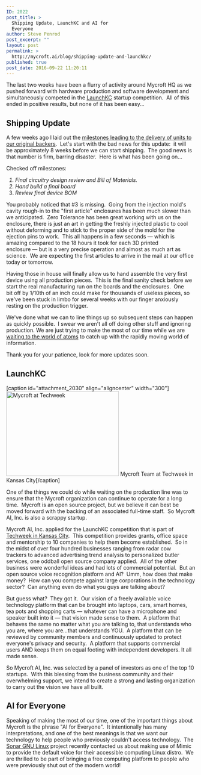 ```yaml
---
ID: 2022
post_title: >
  Shipping Update, LaunchKC and AI for
  Everyone
author: Steve Penrod
post_excerpt: ""
layout: post
permalink: >
  http://mycroft.ai/blog/shipping-update-and-launchkc/
published: true
post_date: 2016-09-22 11:20:11
---
```

The last two weeks have been a flurry of activity around Mycroft HQ as we pushed forward with hardware production and software development and simultaneously competed in the <a href="http://www.launchkc.org/">LaunchKC</a> startup competition.  All of this ended in positive results, but none of it has been easy...
<h2>Shipping Update</h2>
A few weeks ago I laid out the <a href="https://mycroft.ai/hardware-delivery-milestones/">milestones leading to the delivery of units to our original backers</a>.  Let's start with the bad news for this update:  it will be approximately 8 weeks before we can start shipping.  The good news is that number is firm, barring disaster.  Here is what has been going on...

Checked off milestones:
<i>
1) Final circuitry design review and Bill of Materials.
2) Hand build a final board
4) Review final device BOM</i>

You probably noticed that #3 is missing.  Going from the injection mold's cavity rough-in to the "first article" enclosures has been much slower than we anticipated.  Zero Tolerance has been great working with us on the enclosure, there is just an art in getting the freshly injected plastic to cool without deforming and to stick to the proper side of the mold for the ejection pins to work.  This all happens in a few seconds — which is amazing compared to the 18 hours it took for each 3D printed enclosure — but is a very precise operation and almost as much art as science.  We are expecting the first articles to arrive in the mail at our office today or tomorrow.

Having those in house will finally allow us to hand assemble the very first device using all production pieces.  This is the final sanity check before we start the real manufacturing run on the boards and the enclosures.  One bit off by 1/10th of an inch could make for thousands of useless pieces, so we've been stuck in limbo for several weeks with our finger anxiously resting on the production trigger.

We've done what we can to line things up so subsequent steps can happen as quickly possible.  I swear we aren't all off doing other stuff and ignoring production. We are just trying to make the most of our time while we are <a href="http://gph.is/1VGpIba">waiting to the world of atoms</a> to catch up with the rapidly moving world of information.

Thank you for your patience, look for more updates soon.
<h2>LaunchKC</h2>
[caption id="attachment_2030" align="aligncenter" width="300"]<a href="https://mycroft.ai/wp-content/uploads/2016/09/Techweek_LaunchKC_Hall_smaller.jpg"><img class="size-medium wp-image-2030" src="https://mycroft.ai/wp-content/uploads/2016/09/Techweek_LaunchKC_Hall_smaller-300x225.jpg" alt="Mycroft at Techweek" width="300" height="225" /></a> Mycroft Team at Techweek in Kansas City[/caption]

One of the things we could do while waiting on the production line was to ensure that the Mycroft organization can continue to operate for a long time.  Mycroft is an open source project, but we believe it can best be moved forward with the backing of an associated full-time staff.  So Mycroft AI, Inc. is also a scrappy startup.

Mycroft AI, Inc. applied for the LaunchKC competition that is part of <a href="http://techweek.com/kansascity/">Techweek in Kansas City</a>.  This competition provides grants, office space and mentorship to 10 companies to help them become established.  So in the midst of over four hundred businesses ranging from radar cow trackers to advanced advertising trend analysis to personalized butler services, one oddball open source company applied.  All of the other business were wonderful ideas and had lots of commercial potential.  But an open source voice recognition platform and AI?  Umm, how does that make money?  How can you compete against large corporations in the technology sector?  Can anything even do what you guys are talking about?

But guess what?  They got it.  Our vision of a freely available voice technology platform that can be brought into laptops, cars, smart homes, tea pots and shopping carts — whatever can have a microphone and speaker built into it — that vision made sense to them.  A platform that behaves the same no matter what you are talking to, that understands who you are, where you are...that understands YOU.  A platform that can be reviewed by community members and continuously updated to protect everyone's privacy and security.  A platform that supports commercial users AND keeps them on equal footing with independent developers. It all made sense.

So Mycroft AI, Inc. was selected by a panel of investors as one of the top 10 startups.  With this blessing from the business community and their overwhelming support, we intend to create a strong and lasting organization to carry out the vision we have all built.
<h2>AI for Everyone</h2>
Speaking of making the most of our time, one of the important things about Mycroft is the phrase "AI for Everyone".  It intentionally has many interpretations, and one of the best meanings is that we want our technology to help people who previously couldn't access technology.  The <a href="http://sonargnulinux.com/">Sonar GNU Linux</a> project recently contacted us about making use of Mimic to provide the default voice for their accessible computing Linux distro.  We are thrilled to be part of bringing a free computing platform to people who were previously shut out of the modern world!